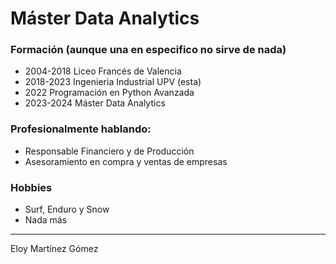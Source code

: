# Máster Data Analytics
### Formación (aunque una en especifico no sirve de nada)
- 2004-2018 Liceo Francés de Valencia
- 2018-2023 Ingenieria Industrial UPV (esta)
- 2022 Programación en Python Avanzada
- 2023-2024 Máster Data Analytics
### Profesionalmente hablando:
- Responsable Financiero y de Producción
- Asesoramiento en compra y ventas de empresas
### Hobbies
- Surf, Enduro y Snow
- Nada más

----
Eloy Martínez Gómez